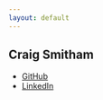 ```yaml
---
layout: default
---
```


## Craig Smitham

* [GitHub](https://github.com/craigsmitham)
* [LinkedIn](https://www.linkedin.com/in/craigsmitham/)
